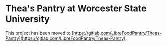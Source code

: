# Thea's Pantry at Worcester State University

This project has been moved to [https://gitlab.com/LibreFoodPantry/Theas-Pantry](https://gitlab.com/LibreFoodPantry/Theas-Pantry).